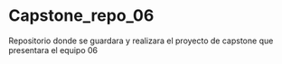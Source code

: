 # Capstone_repo_06
Repositorio donde se guardara y realizara el proyecto de capstone que presentara el equipo 06
